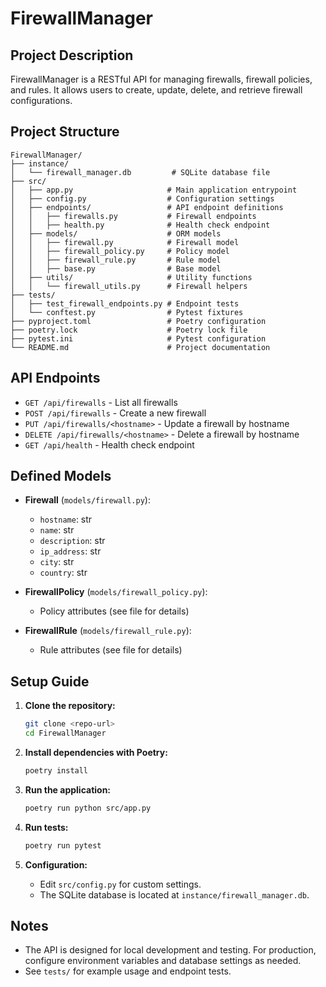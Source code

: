 # FirewallManager

## Project Description

FirewallManager is a RESTful API for managing firewalls, firewall policies, and rules. It allows users to create, update, delete, and retrieve firewall configurations.

## Project Structure

```
FirewallManager/
├── instance/
│   └── firewall_manager.db         # SQLite database file
├── src/
│   ├── app.py                     # Main application entrypoint
│   ├── config.py                  # Configuration settings
│   ├── endpoints/                 # API endpoint definitions
│   │   ├── firewalls.py           # Firewall endpoints
│   │   ├── health.py              # Health check endpoint
│   ├── models/                    # ORM models
│   │   ├── firewall.py            # Firewall model
│   │   ├── firewall_policy.py     # Policy model
│   │   ├── firewall_rule.py       # Rule model
│   │   ├── base.py                # Base model
│   ├── utils/                     # Utility functions
│   │   └── firewall_utils.py      # Firewall helpers
├── tests/
│   ├── test_firewall_endpoints.py # Endpoint tests
│   └── conftest.py                # Pytest fixtures
├── pyproject.toml                 # Poetry configuration
├── poetry.lock                    # Poetry lock file
├── pytest.ini                     # Pytest configuration
└── README.md                      # Project documentation
```

## API Endpoints

- `GET /api/firewalls` - List all firewalls
- `POST /api/firewalls` - Create a new firewall
- `PUT /api/firewalls/<hostname>` - Update a firewall by hostname
- `DELETE /api/firewalls/<hostname>` - Delete a firewall by hostname
- `GET /api/health` - Health check endpoint

## Defined Models

- **Firewall** (`models/firewall.py`):
  - `hostname`: str
  - `name`: str
  - `description`: str
  - `ip_address`: str
  - `city`: str
  - `country`: str

- **FirewallPolicy** (`models/firewall_policy.py`):
  - Policy attributes (see file for details)

- **FirewallRule** (`models/firewall_rule.py`):
  - Rule attributes (see file for details)

## Setup Guide

1. **Clone the repository:**

   ```bash
   git clone <repo-url>
   cd FirewallManager
   ```

2. **Install dependencies with Poetry:**

   ```bash
   poetry install
   ```

3. **Run the application:**

   ```bash
   poetry run python src/app.py
   ```

4. **Run tests:**

   ```bash
   poetry run pytest
   ```

5. **Configuration:**
   - Edit `src/config.py` for custom settings.
   - The SQLite database is located at `instance/firewall_manager.db`.

## Notes

- The API is designed for local development and testing. For production, configure environment variables and database settings as needed.
- See `tests/` for example usage and endpoint tests.
